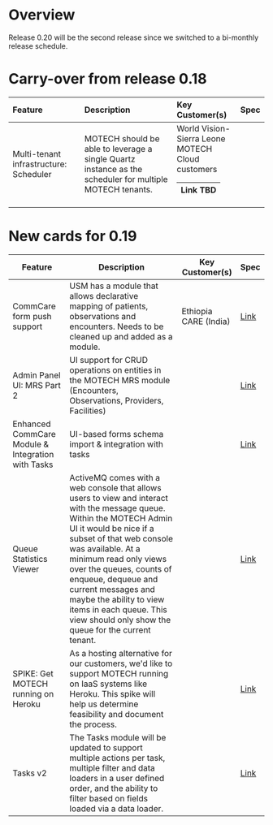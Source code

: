 # Overview #
Release 0.20 will be the second release since we switched to a bi-monthly release schedule.

# Carry-over from release 0.18 #
| **Feature** | **Description** | **Key Customer(s)** | **Spec** |
|:------------|:----------------|:--------------------|:---------|
| Multi-tenant infrastructure: Scheduler | MOTECH should be able to leverage a single Quartz instance as the scheduler for multiple MOTECH tenants. | World Vision-Sierra Leone<br>MOTECH Cloud customers <table><thead><th> Link TBD </th></thead><tbody></tbody></table>

<h1>New cards for 0.19</h1>
<table><thead><th> <b>Feature</b> </th><th> <b>Description</b> </th><th> <b>Key Customer(s)</b> </th><th> <b>Spec</b> </th></thead><tbody>
<tr><td> CommCare form push support </td><td> USM has a module that allows declarative mapping of patients, observations and encounters.  Needs to be cleaned up and added as a module. </td><td> Ethiopia <br>CARE (India) </td><td> <a href='https://trello.com/c/UVkqZoGI'>Link</a> </td></tr>
<tr><td> Admin Panel UI: MRS Part 2 </td><td> UI support for CRUD operations on entities in the MOTECH MRS module (Encounters, Observations, Providers, Facilities) </td><td>                        </td><td> <a href=''>Link</a> </td></tr>
<tr><td> Enhanced CommCare Module & Integration with Tasks </td><td> UI-based forms schema import & integration with tasks </td><td>                        </td><td> <a href='https://docs.google.com/a/grameenfoundation.org/document/d/1di0DaNBaJZo0EkN2jWMoFpcNJGUY7iTG6YLfQ1fjT1E/edit?usp=sharing'>Link</a> </td></tr>
<tr><td> Queue Statistics Viewer </td><td> ActiveMQ comes with a web console that allows users to view and interact with the message queue.  Within the MOTECH Admin UI it would be nice if a subset of that web console was available.  At a minimum read only views over the queues, counts of enqueue, dequeue and current messages and maybe the ability to view items in each queue. This view should only show the queue for the current tenant. </td><td>                        </td><td> <a href='https://trello.com/c/WdZoEz2d'>Link</a> </td></tr>
<tr><td> SPIKE: Get MOTECH running on Heroku </td><td> As a hosting alternative for our customers, we'd like to support MOTECH running on IaaS systems like Heroku. This spike will help us determine feasibility and document the process. </td><td>                        </td><td> <a href='https://trello.com/c/omjYWpZH'>Link</a> </td></tr>
<tr><td> Tasks v2       </td><td> The Tasks module will be updated to support multiple actions per task, multiple filter and data loaders in a user defined order, and the ability to filter based on fields loaded via a data loader. </td><td>                        </td><td> <a href='https://docs.google.com/a/grameenfoundation.org/document/d/1dj1HU9BOIa61OvAXeU_W1cr2PMRPX6XAem-EZQQ7ckc/edit'>Link</a> </td></tr>